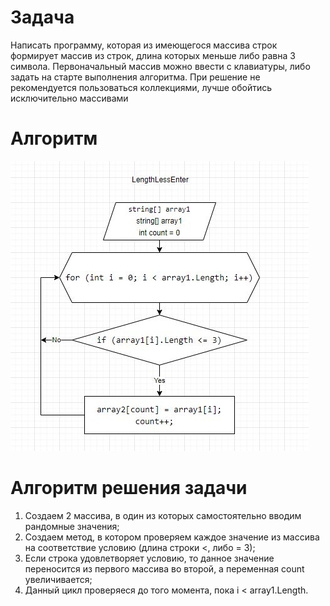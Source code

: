 # Задача #

Написать программу, которая из имеющегося массива строк формирует массив из строк, длина которых меньше либо равна 3 символа.
Первоначальный массив можно ввести с клавиатуры, либо задать на старте выполнения алгоритма. 
При решение не рекомендуется пользоваться коллекциями, лучше обойтись исключительно массивами

# Алгоритм #
![Алгоритм](Снимок.JPG) 

# Алгоритм решения задачи #
1. Создаем 2 массива, в один из которых самостоятельно вводим рандомные значения;
2. Создаем метод, в котором проверяем каждое значение из массива на соответствие условию (длина строки <, либо = 3);
3. Если строка удовлетворяет условию, то данное значение переносится из первого массива во второй, а переменная count увеличивается;
4. Данный цикл проверяеся до того момента, пока i < array1.Length.